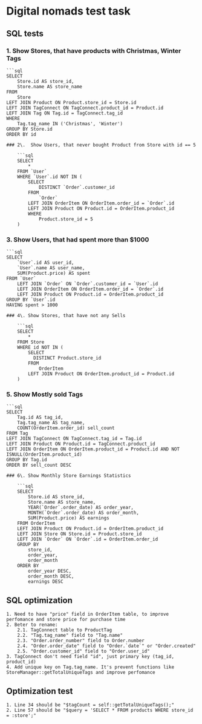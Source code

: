# Digital nomads test task
## SQL tests
	
### 1\. Show Stores, that have products with Christmas, Winter Tags

	```sql
	SELECT 
		Store.id AS store_id,
		Store.name AS store_name
	FROM 
		Store 
	LEFT JOIN Product ON Product.store_id = Store.id
	LEFT JOIN TagConnect ON TagConnect.product_id = Product.id
	LEFT JOIN Tag ON Tag.id = TagConnect.tag_id
	WHERE 
		Tag.tag_name IN ('Christmas', 'Winter')
	GROUP BY Store.id
	ORDER BY id
```
### 2\.  Show Users, that never bought Product from Store with id == 5

	```sql
	SELECT 
		* 
	FROM `User`
	WHERE `User`.id NOT IN (
		SELECT 
			DISTINCT `Order`.customer_id
		FROM 
			`Order` 
		LEFT JOIN OrderItem ON OrderItem.order_id = `Order`.id
		LEFT JOIN Product ON Product.id = OrderItem.product_id 
		WHERE 
			Product.store_id = 5
	)
```
### 3\. Show Users, that had spent more than $1000

	```sql
	SELECT 
		`User`.id AS user_id,
		`User`.name AS user_name,
		SUM(Product.price) AS spent
	FROM `User`
		LEFT JOIN `Order` ON `Order`.customer_id = `User`.id 
		LEFT JOIN OrderItem ON OrderItem.order_id = `Order`.id
		LEFT JOIN Product ON Product.id = OrderItem.product_id 
	GROUP BY `User`.id
	HAVING spent > 1000	
```
### 4\. Show Stores, that have not any Sells

	```sql
	SELECT 
		*
	FROM Store 
	WHERE id NOT IN (
		SELECT 
		  DISTINCT Product.store_id  
		FROM
			OrderItem 
		LEFT JOIN Product ON OrderItem.product_id = Product.id
	)
```
### 5\. Show Mostly sold Tags

	```sql
	SELECT 
		Tag.id AS tag_id,
		Tag.tag_name AS tag_name,
		COUNT(OrderItem.order_id) sell_count
	FROM Tag 
	LEFT JOIN TagConnect ON TagConnect.tag_id = Tag.id
	LEFT JOIN Product ON Product.id = TagConnect.product_id
	LEFT JOIN OrderItem ON OrderItem.product_id = Product.id AND NOT ISNULL(OrderItem.product_id)
	GROUP BY Tag.id
	ORDER BY sell_count DESC
```
### 6\. Show Monthly Store Earnings Statistics 

	```sql
	SELECT 
		Store.id AS store_id,
		Store.name AS store_name,
		YEAR(`Order`.order_date) AS order_year,
		MONTH(`Order`.order_date) AS order_month,
		SUM(Product.price) AS earnings
	FROM OrderItem 
	LEFT JOIN Product ON Product.id = OrderItem.product_id
	LEFT JOIN Store ON Store.id = Product.store_id
	LEFT JOIN `Order` ON `Order`.id = OrderItem.order_id
	GROUP BY 
		store_id,
		order_year,
		order_month
	ORDER BY 
		order_year DESC, 
		order_month DESC, 
		earnings DESC
```

## SQL optimization
	1. Need to have "price" field in OrderItem table, to improve perfomance and store price for purchase time
	2. Beter to rename:
		2.1. TagConnect table to ProductTag
		2.2. "Tag.tag_name" field to "Tag.name"
		2.3. "Order.order_number" field to Order.number
		2.4. "Order.order_date" field to "Order.`date`" or "Order.created"
		2.5. "Order.customer_id" field to "Order.user_id"
	3. TagConnect don't need field "id", just primary key (tag_id, product_id)
	4. Add unique key on Tag.tag_name. It's prevent functions like StoreManager::getTotalUniqueTags and improve perfomance	
	
## Optimization test
	1. Line 34 should be "$tagCount = self::getTotalUniqueTags();"
	2. Line 57 should be "$query = 'SELECT * FROM products WHERE store_id = :store';"

